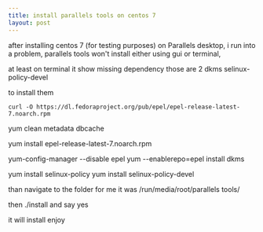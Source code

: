 ```yaml
---
title: install parallels tools on centos 7
layout: post
---
```


after installing centos 7 (for testing purposes) on Parallels desktop, i run into a problem, parallels tools won't install either using gui or terminal,

at least on terminal it show missing dependency
those are 2
dkms
selinux-policy-devel

to install them

```curl -O https://dl.fedoraproject.org/pub/epel/epel-release-latest-7.noarch.rpm```

 yum clean metadata dbcache

 yum install epel-release-latest-7.noarch.rpm

 yum-config-manager --disable epel
 yum --enablerepo=epel install dkms

 yum install selinux-policy
 yum install selinux-policy-devel

 than navigate to the folder
 for me it was
 /run/media/root/parallels tools/

 then
 ./install
 and say yes

 it will install enjoy
